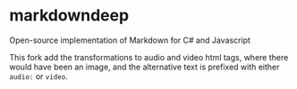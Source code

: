 # markdowndeep
Open-source implementation of Markdown for C# and Javascript

This fork add the transformations to audio and video html tags,
where there would have been an image, and the alternative text
is prefixed with either `audio:` or `video`.
